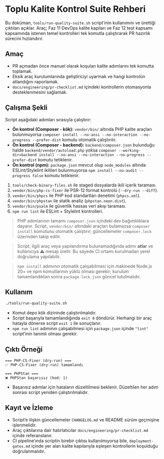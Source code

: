 # Toplu Kalite Kontrol Suite Rehberi

Bu doküman, `tools/run-quality-suite.sh` script’inin kullanımını ve ürettiği çıktıları açıklar. Araç; Faz 11 DevOps kalite kapıları ve Faz 12 test kapsamı kapsamında istenen temel kontrolleri tek komutla çalıştırarak PR hazırlık sürecini hızlandırır.

## Amaç
- PR açmadan önce manuel olarak koşulan kalite adımlarını tek komutta toplamak.
- Eksik araç kurulumlarında geliştiriciyi uyarmak ve hangi kontrolün atlandığını raporlamak.
- `docs/engineering/pr-checklist.md` içindeki kontrollerin otomasyonla desteklenmesini sağlamak.

## Çalışma Şekli
Script aşağıdaki adımları sırasıyla çalıştırır:

- **Ön kontrol (Composer - kök):** `vendor/bin/` altında PHP kalite araçları bulunmuyorsa `composer install --no-ansi --no-interaction --no-progress --prefer-dist` komutu otomatik çalıştırılır.
- **Ön kontrol (Composer - backend):** `backend/composer.json` bulunduğu halde `backend/vendor/autoload.php` yoksa `composer --working-dir=backend install --no-ansi --no-interaction --no-progress --prefer-dist` komutu tetiklenir.
- **Ön kontrol (npm):** `package.json` mevcut olup `node_modules` altında ESLint/Stylelint ikilileri bulunmuyorsa `npm install --no-audit --progress false` komutu tetiklenir.
1. `tools/check-binary-files.sh` ile staged dosyalarda ikili içerik taraması.
2. `vendor/bin/php-cs-fixer` ile PSR-12 format kontrolü (`--dry-run --diff`).
3. `vendor/bin/phpcs` ile PHP kod standartları denetimi (`phpcs.xml`).
4. `vendor/bin/phpstan` ile statik analiz (`phpstan.neon.dist`).
5. `vendor/bin/psalm` ile güvenlik hassas veri akışı taraması.
6. `npm run lint` ile ESLint + Stylelint kontrolleri.

> PHP adımlarının tamamı `composer.json` içindeki dev bağımlılıklara dayanır. Script, `vendor/bin/` altındaki araçları bulamazsa `composer install` komutunu otomatik çalıştırır; güncellemeler `composer.lock` üzerinden takip edilir.

> Script, ilgili araç veya yapılandırma bulunamadığında adımı **atlar** ve kullanıcıya ⚠️ mesajı üretir. Bu sayede CI ortamı kurulmadan yerel doğrulama yapılabilir.

> `npm install` adımının otomatik çalışabilmesi için makinede Node.js 20+ ve npm komutlarının yüklü olması gerekir; kurulum tamamlandıktan sonra `package-lock.json` güncel tutulmalıdır.

## Kullanım
```bash
./tools/run-quality-suite.sh
```

- Komut depo kök dizininde çalıştırılmalıdır.
- Script başarıyla tamamlandığında `exit 0` döndürür. Herhangi bir araç hatayla dönerse script `exit 1` ile sonuçlanır.
- `npm run lint` adımının çalışabilmesi için `package.json` içinde `"lint"` script’inin tanımlı olması gerekir.

## Çıktı Örneği
```
=== PHP-CS-Fixer (dry-run) ===
✅ PHP-CS-Fixer (dry-run) tamamlandı

=== PHPStan ===
❌ PHPStan başarısız (kod: 1)
```

- Başarısız adımlar için hataların düzeltilmesi beklenir. Düzeltilen her adım sonrası script yeniden çalıştırılmalıdır.

## Kayıt ve İzleme
- Script’e ilişkin güncellemeler `CHANGELOG.md` ve README sürüm geçmişine işlenmelidir.
- Araç çıktılarına dair hatırlatıcılar `docs/engineering/pr-checklist.md` içinde referanslanır.
- CI pipeline’ında scriptin birebir çıktısı kullanılmıyorsa bile, `deployment-gates.md` içinde yer alan kalite kapılarıyla eşleşen kontrollerin koşulduğu doğrulanmalıdır.
